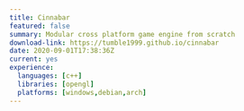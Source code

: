 ```yaml
---
title: Cinnabar
featured: false
summary: Modular cross platform game engine from scratch
download-link: https://tumble1999.github.io/cinnabar
date: 2020-09-01T17:38:36Z
current: yes
experience:
  languages: [c++]
  libraries: [opengl]
  platforms: [windows,debian,arch]
---
```

